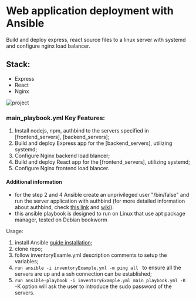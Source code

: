# Web application deployment with Ansible 
Build and deploy express, react source files to a linux server with systemd and configure nginx load balancer.
## Stack:
- Express
- React
- Nginx
  
![project](https://github.com/DanBozai/ansible-web-app/assets/123987852/fb1c75da-9499-44ff-855a-154373952984)


### main_playbook.yml Key Features:
1. Install nodejs, npm, authbind to the servers specified in [frontend_servers], [backend_servers];
2. Build and deploy Express app for the [backend_servers], utilizing systemd;
3. Configure Nginx backend load blancer;
4. Build and deploy React app for the [frontend_servers], utilizing systemd;
5. Configure Nginx frontend load blancer.

#### Additional information
- for the step 2 and 4 Ansible create an unprivileged user "/bin/false" and run the server application with authbind (for more detailed information about authbind, check [this link](https://manpages.ubuntu.com/manpages/xenial/man1/authbind.1.html) and [wiki](https://en.wikipedia.org/wiki/Authbind)).
- this ansible playbook is designed to run on Linux that use apt package manager, tested on Debian bookworm

Usage:
1. install Ansible [guide installation](https://docs.ansible.com/ansible/latest/installation_guide/intro_installation.html);
2. clone repo;
3. follow inventoryExamle.yml description comments to setup the variables;
5. ```run ansible -i inventoryExample.yml -m ping all ``` to ensure all the servers are up and a ssh connection can be established;
6. ```run ansible-playbook -i inventoryExample.yml main_playbook.yml -K ``` -K option will ask the user to introduce the sudo password of the servers.
